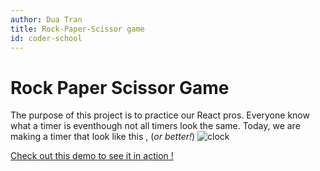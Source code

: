 ```yaml
---
author: Dua Tran
title: Rock-Paper-Scissor game
id: coder-school
---
```


# Rock Paper Scissor Game

The purpose of this project is to practice our React pros.
Everyone know what a timer is eventhough not all timers look the same. Today, we are making a timer that look like this , (_or better!_)
![clock](https://i.ibb.co/0nYMqfL/Screen-Shot-2022-03-12-at-18-07-21.png)

[Check out this demo to see it in action !](https://rock-paper-scissor-trancaodua.netlify.app/)
